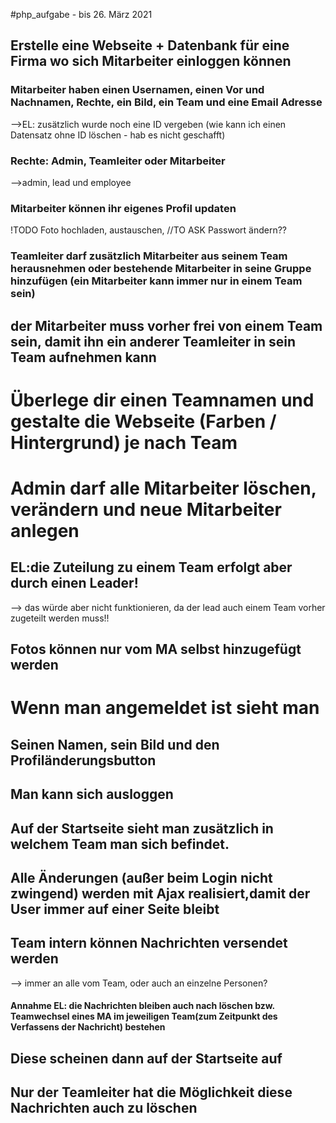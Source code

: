 #php_aufgabe - bis 26. März 2021

## Erstelle eine Webseite + Datenbank für eine Firma wo sich Mitarbeiter einloggen können

### Mitarbeiter haben einen Usernamen, einen Vor und Nachnamen, Rechte, ein Bild, ein Team und eine Email Adresse
-->EL: zusätzlich wurde noch eine ID vergeben (wie kann ich einen Datensatz ohne ID löschen - hab es nicht geschafft)

### Rechte: Admin, Teamleiter oder Mitarbeiter 
-->admin, lead und employee

### Mitarbeiter können ihr eigenes Profil updaten
!TODO Foto hochladen, austauschen, //TO ASK Passwort ändern?? 

### Teamleiter darf zusätzlich Mitarbeiter aus seinem Team herausnehmen oder bestehende Mitarbeiter in seine Gruppe hinzufügen (ein Mitarbeiter kann immer nur in einem Team sein)
## der Mitarbeiter muss vorher frei von einem Team sein, damit ihn ein anderer Teamleiter in sein Team aufnehmen kann

# Überlege dir einen Teamnamen und gestalte die Webseite (Farben / Hintergrund) je nach Team

# Admin darf alle Mitarbeiter löschen, verändern und neue Mitarbeiter anlegen
## EL:die Zuteilung zu einem Team erfolgt aber durch einen Leader!
--> das würde aber nicht funktionieren, da der lead auch einem Team vorher zugeteilt werden muss!! 
## Fotos können nur vom MA selbst hinzugefügt werden

<!-- # Löscht ein Admin einen Mitarbeiter, so wird dieser per Mail darüber informiert -->

# Wenn man angemeldet ist sieht man
## Seinen Namen, sein Bild und den Profiländerungsbutton
## Man kann sich ausloggen
## Auf der Startseite sieht man zusätzlich in welchem Team man sich befindet.

## Alle Änderungen (außer beim Login nicht zwingend) werden mit Ajax realisiert,damit der User immer auf einer Seite bleibt

## Team intern können Nachrichten versendet werden
--> immer an alle vom Team, oder auch an einzelne Personen? 
#### Annahme EL: die Nachrichten bleiben auch nach löschen bzw. Teamwechsel eines MA im jeweiligen Team(zum Zeitpunkt des Verfassens der Nachricht) bestehen
## Diese scheinen dann auf der Startseite auf
## Nur der Teamleiter hat die Möglichkeit diese Nachrichten auch zu löschen